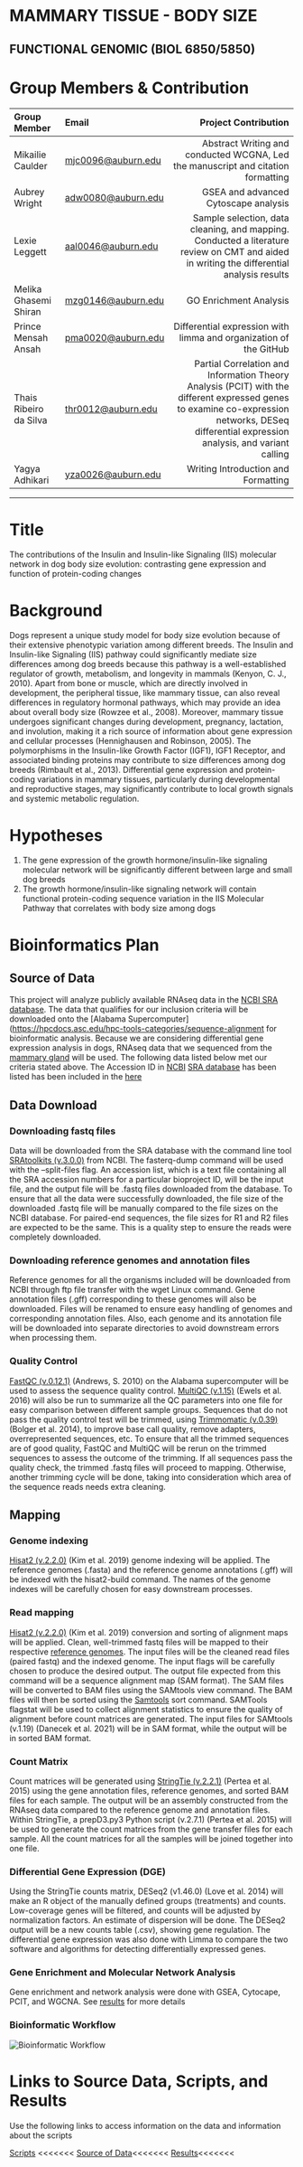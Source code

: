 # MAMMARY TISSUE - BODY SIZE
## FUNCTIONAL GENOMIC (BIOL 6850/5850)

# Group Members & Contribution

| Group Member             |Email| Project Contribution |
|:-----------------|:-----------------|-----------------:|
| Mikailie Caulder |mjc0096@auburn.edu|  Abstract Writing and conducted WCGNA, Led the manuscript and citation formatting|
| Aubrey Wright|adw0080@auburn.edu| GSEA and advanced Cytoscape analysis|
| Lexie Leggett|aal0046@auburn.edu| Sample selection, data cleaning, and mapping. Conducted a literature review on CMT and aided in writing the differential analysis results
| Melika Ghasemi Shiran|mzg0146@auburn.edu| GO Enrichment Analysis|
|  Prince Mensah Ansah| pma0020@auburn.edu| Differential expression with limma and organization of the GitHub|
| Thais Ribeiro da Silva|thr0012@auburn.edu| Partial Correlation and Information Theory Analysis (PCIT) with the different expressed genes to examine co-expression networks, DESeq differential expression analysis, and variant calling|
|Yagya Adhikari|yza0026@auburn.edu| Writing Introduction and Formatting|


-------------------------------------------------------------------------------------------------------------------------------------------------------------------------------------------------------------------------------------------------------

# Title
The contributions of the Insulin and Insulin-like Signaling (IIS) molecular network in dog body size evolution: contrasting gene expression and function of protein-coding changes

# Background
Dogs represent a unique study model for body size evolution because of their extensive phenotypic variation among different breeds. The Insulin and Insulin-like Signaling (IIS) pathway could significantly mediate size differences among dog breeds because this pathway is a well-established regulator of growth, metabolism, and longevity in mammals (Kenyon, C. J., 2010). Apart from bone or muscle, which are directly involved in development, the peripheral tissue, like mammary tissue, can also reveal differences in regulatory hormonal pathways, which may provide an idea about overall body size (Rowzee et al., 2008). Moreover, mammary tissue undergoes significant changes during development, pregnancy, lactation, and involution, making it a rich source of information about gene expression and cellular processes (Hennighausen and Robinson, 2005). The polymorphisms in the Insulin-like Growth Factor (IGF1), IGF1 Receptor, and associated binding proteins may contribute to size differences among dog breeds (Rimbault et al., 2013). Differential gene expression and protein-coding variations in mammary tissues, particularly during developmental and reproductive stages, may significantly contribute to local growth signals and systemic metabolic regulation.

# Hypotheses
1. The gene expression of the growth hormone/insulin-like signaling molecular network will be significantly different between large and small dog breeds
2. The growth hormone/insulin-like signaling network will contain functional protein-coding sequence variation in the IIS Molecular Pathway that correlates with body size among dogs

# Bioinformatics Plan

## Source of Data
This project will analyze publicly available RNAseq data in the [NCBI SRA database](https://www.ncbi.nlm.nih.gov/sra/?term=). The data that qualifies for our inclusion criteria will be downloaded onto the [Alabama Supercomputer](https://hpcdocs.asc.edu/hpc-tools-categories/sequence-alignment for bioinformatic analysis. Because we are considering differential gene expression analysis in dogs, RNAseq data that we sequenced from the [mammary gland](https://en.wikipedia.org/wiki/mammary-gland) will be used. The following data listed below met our criteria stated above. The Accession ID in [NCBI](https://www.ncbi.nlm.nih.gov/) [SRA database](https://www.ncbi.nlm.nih.gov/sra/) has been listed has been included in the [here](https://github.com/Mpansah95/Fun2025_MammaryTissue/blob/main/data/README.md)


## Data Download

### Downloading fastq files
Data will be downloaded from the SRA database with the command line tool [SRAtoolkits (v.3.0.0)](https://github.com/ncbi/sra-tools/wiki/02.-Installing-SRA-Toolkit) from NCBI. The fasterq-dump command will be used with the –split-files flag. An accession list, which is a text file containing all the SRA accession numbers for a particular bioproject ID, will be the input file, and the output file will be .fastq files downloaded from the database. To ensure that all the data were successfully downloaded, the file size of the downloaded .fastq file will be manually compared to the file sizes on the NCBI database. For paired-end sequences, the file sizes for R1 and R2 files are expected to be the same. This is a quality step to ensure the reads were completely downloaded.

### Downloading reference genomes and annotation files
Reference genomes for all the organisms included will be downloaded from NCBI through ftp file transfer with the wget Linux command. Gene annotation files (.gff) corresponding to these genomes will also be downloaded. Files will be renamed to ensure easy handling of genomes and corresponding annotation files. Also, each genome and its annotation file will be downloaded into separate directories to avoid downstream errors when processing them.

### Quality Control
[FastQC (v.0.12.1)](https://www.bioinformatics.babraham.ac.uk/projects/fastqc/) (Andrews, S. 2010) on the Alabama supercomputer will be used to assess the sequence quality control. [MultiQC (v.1.15)](https://github.com/MultiQC/MultiQC) (Ewels et al. 2016) will also be run to summarize all the QC parameters into one file for easy comparison between different sample groups. Sequences that do not pass the quality control test will be trimmed, using [Trimmomatic (v.0.39)](http://www.usadellab.org/cms/uploads/supplementary/Trimmomatic/TrimmomaticManual_V0.32.pdf) (Bolger et al. 2014), to improve base call quality, remove adapters, overrepresented sequences, etc. To ensure that all the trimmed sequences are of good quality, FastQC and MultiQC will be rerun on the trimmed sequences to assess the outcome of the trimming. If all sequences pass the quality check, the trimmed .fastq files will proceed to mapping. Otherwise, another trimming cycle will be done, taking into consideration which area of the sequence reads needs extra cleaning.

## Mapping

### Genome indexing
[Hisat2 (v.2.2.0)](https://daehwankimlab.github.io/hisat2/) (Kim et al. 2019) genome indexing will be applied. The reference genomes (.fasta) and the reference genome annotations (.gff) will be indexed with the hisat2-build command. The names of the genome indexes will be carefully chosen for easy downstream processes.

### Read mapping
[Hisat2 (v.2.2.0)](https://daehwankimlab.github.io/hisat2/) (Kim et al. 2019) conversion and sorting of alignment maps will be applied. Clean, well-trimmed fastq files will be mapped to their respective [reference genomes](https://www.ncbi.nlm.nih.gov/datasets/genome/). The input files will be the cleaned read files (paired fastq) and the indexed genome. The input flags will be carefully chosen to produce the desired output. The output file expected from this command will be a sequence alignment map (SAM format). 
The SAM files will be converted to BAM files using the SAMtools view command. The BAM files will then be sorted using the [Samtools](https://www.htslib.org/doc/) sort command. SAMTools flagstat will be used to collect alignment statistics to ensure the quality of alignment before count matrices are generated. The input files for SAMtools (v.1.19) (Danecek et al. 2021) will be in SAM format, while the output will be in sorted BAM format.

### Count Matrix
Count matrices will be generated using [StringTie (v.2.2.1)](https://ccb.jhu.edu/software/stringtie/) (Pertea et al. 2015) using the gene annotation files, reference genomes, and sorted BAM files for each sample. The output will be an assembly constructed from the RNAseq data compared to the reference genome and annotation files. Within StringTie, a prepD3.py3 Python script (v.2.7.1) (Pertea et al. 2015) will be used to generate the count matrices from the gene transfer files for each sample. All the count matrices for all the samples will be joined together into one file.

### Differential Gene Expression (DGE)
Using the StringTie counts matrix, DESeq2 (v1.46.0) (Love et al. 2014) will make an R object of the manually defined groups (treatments) and counts. Low-coverage genes will be filtered, and counts will be adjusted by normalization factors. An estimate of dispersion will be done. The DESeq2 output will be a new counts table (.csv), showing gene regulation. The differential gene expression was also done with Limma to compare the two software and algorithms for detecting differentially expressed genes.

### Gene Enrichment and Molecular Network Analysis
Gene enrichment and network analysis were done with GSEA, Cytocape, PCIT, and WGCNA. See [results](https://github.com/Mpansah95/Fun2025_MammaryTissue/blob/main/data/README.md) for more details

### Bioinformatic Workflow
![Bioinformatic Workflow](https://github.com/Mpansah95/Fun2025_MammaryTissue/blob/main/images/Bioinformatics%20pipeline.png)


# Links to Source Data, Scripts, and Results
Use the following links to access information on the data and information about the scripts

[Scripts](https://github.com/Mpansah95/Fun2025_MammaryTissue/tree/main/scripts) <<<<<<<
[Source of Data](https://github.com/Mpansah95/Fun2025_MammaryTissue/blob/main/data/README.md)<<<<<<<
[Results](https://github.com/Mpansah95/Fun2025_MammaryTissue/blob/main/data/README.md)<<<<<<<

